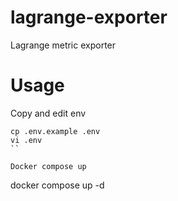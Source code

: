 # lagrange-exporter
Lagrange metric exporter

# Usage

Copy and edit env
```
cp .env.example .env
vi .env
``

Docker compose up
```
docker compose up -d
```